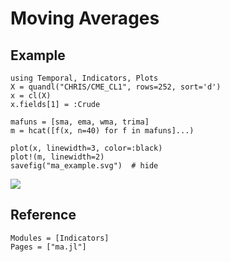 # Moving Averages

## Example

```@example
using Temporal, Indicators, Plots
X = quandl("CHRIS/CME_CL1", rows=252, sort='d')
x = cl(X)
x.fields[1] = :Crude

mafuns = [sma, ema, wma, trima]
m = hcat([f(x, n=40) for f in mafuns]...)

plot(x, linewidth=3, color=:black)
plot!(m, linewidth=2)
savefig("ma_example.svg")  # hide
```
![](ma_example.svg)


## Reference

```@autodocs
Modules = [Indicators]
Pages = ["ma.jl"]
```
